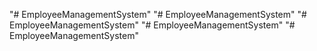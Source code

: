 "# EmployeeManagementSystem" 
"# EmployeeManagementSystem" 
"# EmployeeManagementSystem" 
"# EmployeeManagementSystem" 
"# EmployeeManagementSystem" 
